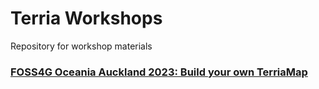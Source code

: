# Terria Workshops

Repository for workshop materials

### [FOSS4G Oceania Auckland 2023: Build your own TerriaMap](https://github.com/TerriaJS/workshops/tree/main/foss4g-auckland-2023/build-your-own-terriamap)

